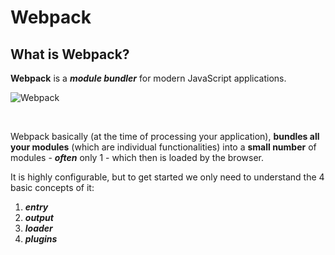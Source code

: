 # Webpack

## What is Webpack?
**Webpack** is a ***module bundler*** for modern JavaScript applications.

<img align="center" src="http://i.imgur.com/GxQpArh.png" alt="Webpack">

&nbsp;

Webpack basically (at the time of processing your application), 
**bundles all your modules** (which are individual functionalities) 
into a **small number** of modules - ***often*** only 1 - which then is loaded
by the browser.

It is highly configurable, but to get started we only need to 
understand the 4 basic concepts of it: 
1. ***entry***
2. ***output***
3. ***loader***
4. ***plugins***

